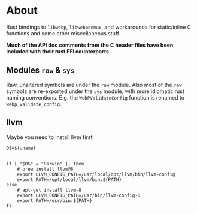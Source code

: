 # About
Rust bindings to `libwebp`, `libwebpdemux`, and workarounds for static/inline C functions and some other miscellaneous stuff.

**Much of the API doc comments from the C header files have been included with their rust FFI counterparts.**

## Modules `raw` & `sys`
Raw, unaltered symbols are under the `raw` module. Also most of the `raw` symbols are re-exported under the `sys` module, with more idiomatic rust naming conventions. E.g. the `WebPValidateConfig` function is renamed to `webp_validate_config`.


## llvm

Maybe you need to install llvm first:

```
OS=$(uname)


if [ "$OS" = "Darwin" ]; then
    # brew install llvm@8
    export LLVM_CONFIG_PATH=/usr/local/opt/llvm/bin/llvm-config
    export PATH=/opt/local/llvm/bin:${PATH}
else
    # apt-get install llvm-8
    export LLVM_CONFIG_PATH=/usr/bin/llvm-config-8
    export PATH=/usr/bin:${PATH}
fi
```

